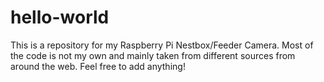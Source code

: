 # hello-world
This is a repository for my Raspberry Pi Nestbox/Feeder Camera. Most of the code is not my own and mainly taken from different sources from around the web. Feel free to add anything!
